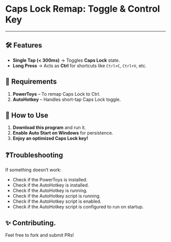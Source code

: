# **Caps Lock Remap: Toggle & Control Key**

---

## 🛠 Features
- **Single Tap (< 300ms)** → Toggles **Caps Lock** state.
- **Long Press** → Acts as **Ctrl** for shortcuts like `Ctrl+C`, `Ctrl+V`, etc.

## 📌 Requirements
1. **PowerToys** – To remap Caps Lock to Ctrl.
2. **AutoHotkey** – Handles short-tap Caps Lock toggle.

## 🚀 How to Use
1. **Download this program** and run it.
2. **Enable Auto Start on Windows** for persistence.
3. **Enjoy an optimized Caps Lock key!**

## ❓Troubleshooting

If something doesn’t work:
- Check if the PowerToys is installed.
- Check if the AutoHotkey is installed.
- Check if the AutoHotkey is running.
- Check if the AutoHotkey script is running.
- Check if the AutoHotkey script is enabled.
- Check if the AutoHotkey script is configured to run on startup.

## ✨ Contributing.

Feel free to fork and submit PRs!
